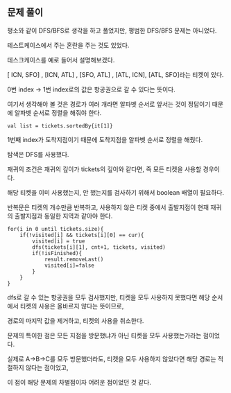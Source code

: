 ## 문제 풀이

평소와 같이 DFS/BFS로 생각을 하고 풀었지만, 평범한 DFS/BFS 문제는 아니었다.

테스트케이스에서 주는 혼란을 주는 것도 있었다.

테스크케이스를 예로 들어서 설명해보겠다.

[ ICN, SFO] , [ICN, ATL] , [SFO, ATL] , [ATL, ICN], [ATL, SFO]라는 티켓이 있다.

0번 index -> 1번 index로의 값은 항공권으로 갈 수 있다는 뜻이다.

여기서 생각해야 볼 것은 경로가 여러 개라면 알파벳 순서로 앞서는 것이 정답이기 때문에 알파벳 순서로 정렬을 해줘야 한다.

```
val list = tickets.sortedBy{it[1]}
```

1번째 index가 도착지점이기 때문에 도착지점을 알파벳 순서로 정렬을 해줬다.

탐색은 DFS를 사용했다.

재귀의 조건은 재귀의 깊이가 tickets의 깊이와 같다면, 즉 모든 티켓을 사용할 경우이다.

해당 티켓을 이미 사용했는지, 안 했는지를 검사하기 위해서 boolean 배열이 필요하다.

반복문은 티켓의 개수만큼 반복하고, 사용하지 않은 티켓 중에서 출발지점이 현재 재귀의 출발지점과 동일한 지역과 같아야 한다.

```
for(i in 0 until tickets.size){
    if(!visited[i] && tickets[i][0] == cur){
        visited[i] = true
        dfs(tickets[i][1], cnt+1, tickets, visited)   
        if(!isFinished){
            result.removeLast()
            visited[i]=false                    
        }
    }            
}
```

dfs로 갈 수 있는 항공권을 모두 검사했지만, 티켓을 모두 사용하지 못했다면 해당 순서에서 티켓의 사용은 올바르지 않다는 뜻이므로,

경로의 마지막 값을 제거하고, 티켓의 사용을 취소한다.

문제의 특이한 점은 모든 지점을 방문했냐가 아닌 티켓을 모두 사용했는가라는 점이었다.

실제로 A->B->C를 모두 방문했더라도, 티켓을 모두 사용하지 않았다면 해당 경로는 적절하지 않다는 점이었고,

이 점이 해당 문제의 차별점이자 어려운 점이었던 것 같다.
